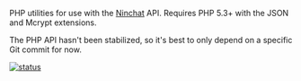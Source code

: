 PHP utilities for use with the [Ninchat](https://ninchat.com) API.  Requires
PHP 5.3+ with the JSON and Mcrypt extensions.

The PHP API hasn't been stabilized, so it's best to only depend on a specific
Git commit for now.

[![status](https://travis-ci.org/ninchat/ninchat-php.svg)](https://travis-ci.org/ninchat/ninchat-php)
